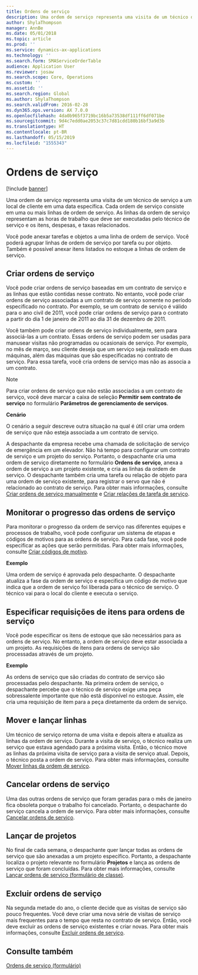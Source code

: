 ```yaml
---
title: Ordens de serviço
description: Uma ordem de serviço representa uma visita de um técnico de serviço a um local de cliente em uma data específica.
author: ShylaThompson
manager: AnnBe
ms.date: 05/01/2018
ms.topic: article
ms.prod: ''
ms.service: dynamics-ax-applications
ms.technology: ''
ms.search.form: SMAServiceOrderTable
audience: Application User
ms.reviewer: josaw
ms.search.scope: Core, Operations
ms.custom: ''
ms.assetid: ''
ms.search.region: Global
ms.author: ShylaThompson
ms.search.validFrom: 2016-02-28
ms.dyn365.ops.version: AX 7.0.0
ms.openlocfilehash: 4da0b965f3719bc16b5a73538df111ff6df071be
ms.sourcegitcommit: 9d4c7edd0ae2053c37c7d81cdd180b16bf3a9d3b
ms.translationtype: HT
ms.contentlocale: pt-BR
ms.lasthandoff: 05/15/2019
ms.locfileid: "1555343"
---
```

# <a name="service-orders"></a>Ordens de serviço   

[!include [banner](../includes/banner.md)]


Uma ordem de serviço representa uma visita de um técnico de serviço a um local de cliente em uma data específica. Cada ordem de serviço consiste em uma ou mais linhas de ordem de serviço. As linhas da ordem de serviço representam as horas de trabalho que deve ser executadas pelo técnico de serviço e os itens, despesas, e taxas relacionados.

Você pode anexar tarefas e objetos a uma linha de ordem de serviço. Você poderá agrupar linhas de ordem de serviço por tarefa ou por objeto. Também é possível anexar itens listados no estoque a linhas de ordem de serviço.

## <a name="create-service-orders"></a>Criar ordens de serviço

Você pode criar ordens de serviço baseadas em um contrato de serviço e as linhas que estão contidas nesse contrato. No entanto, você pode criar ordens de serviço associadas a um contrato de serviço somente no período especificado no contrato. Por exemplo, se um contrato de serviço é válido para o ano civil de 2011, você pode criar ordens de serviço para o contrato a partir do dia 1 de janeiro de 2011 ao dia 31 de dezembro de 2011.

Você também pode criar ordens de serviço individualmente, sem para associá-las a um contrato. Essas ordens de serviço podem ser usadas para manusear visitas não programadas ou ocasionais de serviço. Por exemplo, no mês de março, seu cliente deseja que um serviço seja realizado em duas máquinas, além das máquinas que são especificadas no contrato de serviço. Para essa tarefa, você cria ordens de serviço mas não as associa a um contrato.


> [!NOTE]
> <P>Para criar ordens de serviço que não estão associadas a um contrato de serviço, você deve marcar a caixa de seleção <STRONG>Permitir sem contrato de serviço</STRONG> no formulário <STRONG>Parâmetros de gerenciamento de serviços</STRONG>.</P>

**Cenário**

O cenário a seguir descreve outra situação na qual é útil criar uma ordem de serviço que não esteja associada a um contrato de serviço.

A despachante da empresa recebe uma chamada de solicitação de serviço de emergência em um elevador. Não há tempo para configurar um contrato de serviço e um projeto do serviço. Portanto, o despachante cria uma ordem de serviço diretamente no formulário **Ordens de serviço**, anexa a ordem de serviço a um projeto existente, e cria as linhas da ordem de serviço. O despachante também cria uma tarefa ou relação de objeto para uma ordem de serviço existente, para registrar o servo que não é relacionado ao contrato de serviço. Para obter mais informações, consulte [Criar ordens de serviço manualmente](create-service-orders-manually.md) e [Criar relações de tarefa de serviço](create-service-task-relations.md).

## <a name="monitor-the-progress-of-service-orders"></a>Monitorar o progresso das ordens de serviço

Para monitorar o progresso da ordem de serviço nas diferentes equipes e processos de trabalho, você pode configurar um sistema de etapas e códigos de motivos para as ordens de serviço. Para cada fase, você pode especificar as ações que serão permitidas. Para obter mais informações, consulte [Criar códigos de motivo](create-reason-codes.md).

**Exemplo**

Uma ordem de serviço é aprovada pelo despachante. O despachante atualiza a fase da ordem de serviço e especifica um código de motivo que indica que a ordem de serviço foi liberada para o técnico de serviço. O técnico vai para o local do cliente e executa o serviço.

## <a name="specify-item-requirements-for-service-orders"></a>Especificar requisições de itens para ordens de serviço

Você pode especificar os itens de estoque que são necessários para as ordens de serviço. No entanto, a ordem de serviço deve estar associada a um projeto. As requisições de itens para ordens de serviço são processadas através de um projeto. 

**Exemplo**

As ordens de serviço que são criadas do contrato de serviço são processadas pelo despachante. Na primeira ordem de serviço, o despachante percebe que o técnico de serviço exige uma peça sobressalente importante que não está disponível no estoque. Assim, ele cria uma requisição de item para a peça diretamente da ordem de serviço.

## <a name="move-and-post-lines"></a>Mover e lançar linhas

Um técnico de serviço retorna de uma visita e depois altera e atualiza as linhas da ordem de serviço. Durante a visita de serviço, o técnico realiza um serviço que estava agendado para a próxima visita. Então, o técnico move as linhas da próxima visita de serviço para a visita de serviço atual. Depois, o técnico posta a ordem de serviço. Para obter mais informações, consulte [Mover linhas da ordem de serviço](move-service-order-lines.md).

## <a name="cancel-service-orders"></a>Cancelar ordens de serviço

Uma das outras ordens de serviço que foram geradas para o mês de janeiro fica obsoleta porque o trabalho foi cancelado. Portanto, o despachante do serviço cancela a ordem de serviço. Para obter mais informações, consulte [Cancelar ordens de serviço](cancel-service-orders.md).

## <a name="post-from-projects"></a>Lançar de projetos

No final de cada semana, o despachante quer lançar todas as ordens de serviço que são anexadas a um projeto específico. Portanto, a despachante localiza o projeto relevante no formulário **Projetos** e lança as ordens de serviço que foram concluídas. Para obter mais informações, consulte [Lançar ordens de serviço (formulário de classe)](https://technet.microsoft.com/en-us/library/aa574685\(v=ax.60\)).

## <a name="delete-service-orders"></a>Excluir ordens de serviço

Na segunda metade do ano, o cliente decide que as visitas de serviço são pouco frequentes. Você deve criar uma nova série de visitas de serviço mais frequentes para o tempo que resta no contrato de serviço. Então, você deve excluir as ordens de serviço existentes e criar novas. Para obter mais informações, consulte [Excluir ordens de serviço](delete-service-orders.md).

## <a name="see-also"></a>Consulte também

[Ordens de serviço (formulário)](https://technet.microsoft.com/en-us/library/aa554361\(v=ax.60\))

  


